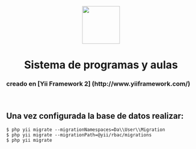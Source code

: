 <p align="center">
    <a href="https://github.com/njmdistrisoft/ProgramasAulas" target="_blank">
        <img src="http://web.curza.uncoma.edu.ar/cms/wp-content/themes/curza/img/logo_unc.png" height="100px">
    </a>
    <h1 align="center">Sistema de programas y aulas</h1>
    <h3> creado en [Yii Framework 2] (http://www.yiiframework.com/)</h3>
    <br>
</p>



Una vez  configurada la base de datos realizar:
-------------------

```
$ php yii migrate --migrationNamespaces=Da\\User\\Migration
$ php yii migrate --migrationPath=@yii/rbac/migrations
$ php yii migrate


```
